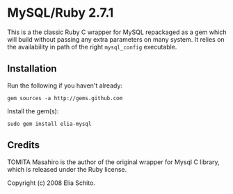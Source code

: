 MySQL/Ruby 2.7.1
================

This is a the classic Ruby C wrapper for MySQL repackaged as a gem which will build without passing any extra parameters on many system.
It relies on the availability in path of the right `mysql_config` executable.

Installation
------------

Run the following if you haven't already:

`gem sources -a http://gems.github.com`


Install the gem(s):

`sudo gem install elia-mysql`


Credits
-------

TOMITA Masahiro is the author of the original wrapper for Mysql C library, which is released under the Ruby license.

Copyright (c) 2008 Elia Schito.